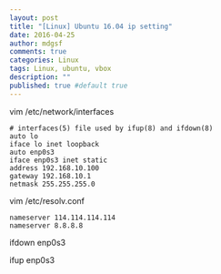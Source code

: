 ```yaml
---
layout: post
title: "[Linux] Ubuntu 16.04 ip setting"
date: 2016-04-25
author: mdgsf
comments: true
categories: Linux
tags: Linux, ubuntu, vbox
description: ""
published: true #default true
---
```



vim /etc/network/interfaces

```
# interfaces(5) file used by ifup(8) and ifdown(8)
auto lo
iface lo inet loopback
auto enp0s3
iface enp0s3 inet static
address 192.168.10.100
gateway 192.168.10.1
netmask 255.255.255.0
```

vim /etc/resolv.conf

```
nameserver 114.114.114.114
nameserver 8.8.8.8
```

ifdown enp0s3

ifup enp0s3
